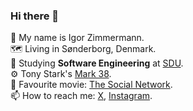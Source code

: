 ### Hi there 👋

👨 My name is Igor Zimmermann.  
🗺 Living in Sønderborg, Denmark.    
📓 Studying **Software Engineering** at [SDU](https://sdu.dk/en).  
⚙️ Tony Stark's [Mark 38](https://marvelcinematicuniverse.fandom.com/wiki/Iron_Man_Armor:_Mark_XXXVIII).  
🎥 Favourite movie: [The Social Network](https://www.netflix.com/title/70132721).  
📫 How to reach me: [X](https://x.com/PaprKing01), [Instagram](https://instagram.com/igorzimmermann01).

<!--
**IgorZimmermann/IgorZimmermann** is a ✨ _special_ ✨ repository because its `README.md` (this file) appears on your GitHub profile.
-->
